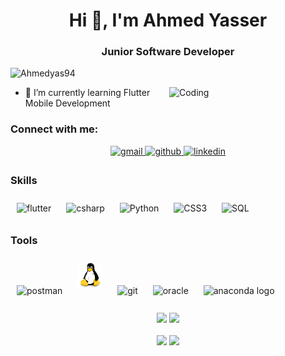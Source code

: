 <h1 align="center">Hi 👋, I'm Ahmed Yasser</h1>
<h3 align="center">Junior Software Developer</h3>
<p align="left"> <img src="https://komarev.com/ghpvc/?username=Ahmedyas94&label=Profile%20views&color=0e75b6&style=flat" alt="Ahmedyas94" /> </p>
<img align="right" alt="Coding" width="250" src="https://media1.tenor.com/m/2uyENRmiUt0AAAAC/coding.gif"/>

- 🌱 I’m currently learning Flutter Mobile Development
 
<h3 align="left">Connect with me:</h3>
<div align="center">
<a href="mailto:mekko234gmail.com" target="_blank">
<img src=https://img.shields.io/badge/gmail-%23F45.svg?&style=for-the-badge&logo=gmail&logoColor=white alt=gmail style="margin-bottom: 5px;" />
</a>
<a href="https://github.com/Ahmedyas94" target="_blank">
<img src=https://img.shields.io/badge/github-%2324292e.svg?&style=for-the-badge&logo=github&logoColor=white alt=github style="margin-bottom: 5px;" />
</a>
<a href="https://www.linkedin.com/in/ahmed-yasser910/" target="_blank">
<img src=https://img.shields.io/badge/linkedin-%231E77B5.svg?&style=for-the-badge&logo=linkedin&logoColor=white alt=linkedin style="margin-bottom: 5px;" />
</a>




<h3 align="left">Skills</h3>
<div align="left">  
<img style="margin: 10px"     src="https://raw.githubusercontent.com/danielcranney/readme-generator/main/public/icons/skills/flutter-colored.svg"alt="flutter" height="40" />  
<img style="margin: 10px"     src="https://raw.githubusercontent.com/danielcranney/readme-generator/main/public/icons/skills/csharp-colored.svg"alt="csharp" height="40"/>
<img style="margin: 10px"     src="https://raw.githubusercontent.com/danielcranney/readme-generator/main/public/icons/skills/python-colored.svg"alt="Python" height="40" /> 
<img style="margin: 10px"     src="https://raw.githubusercontent.com/danielcranney/readme-generator/main/public/icons/skills/css3-colored.svg" alt="CSS3" height="40" />  
<img style="margin: 10px"     src="https://profilinator.rishav.dev/skills-assets/mysql-original-wordmark.svg" alt="SQL" height="40" />    
</div>

<h3 align="left">Tools</h3>

<div align="left">  
<img style="margin: 10px" src="https://www.vectorlogo.zone/logos/getpostman/getpostman-icon.svg" alt="postman" height="40" />  
<img style="margin: 10px" src="https://raw.githubusercontent.com/devicons/devicon/master/icons/linux/linux-original.svg" alt="linux" height="40"/>
<img style="margin: 10px" src="https://raw.githubusercontent.com/danielcranney/readme-generator/main/public/icons/skills/git-colored.svg"alt="git" height="40" />  
<img style="margin: 10px" src="https://profilinator.rishav.dev/skills-assets/oracle-original.svg" alt="oracle" height="40" /> 
<img style="margin: 10px" src="https://cdn.jsdelivr.net/gh/devicons/devicon/icons/anaconda/anaconda-original.svg" height="40" alt="anaconda logo"  />
</div>



<br/>


<div>
  <img width="49.5%" src="https://github-readme-stats.vercel.app/api?username=Ahmedyas94&show_icons=true&theme=radical&hide_border=true&include_all_commits=true&count_private=true" />
    <img width="49.5%" src="https://github-readme-streak-stats.herokuapp.com/?user=Ahmedyas94&theme=radical&hide_border=true" />
</div>
<br>


<div>
<img width="49.5%" align="top" src="https://github-profile-trophy.vercel.app/?username=Ahmedyas94&theme=radical&row=2&column=3&no-frame=true&no-bg=false&margin-w=5&margin-h=5" />
<img width="49.5%" align="top" src="https://github-readme-stats.vercel.app/api/top-langs/?username=Ahmedyas94&layout=compact&theme=radical&hide_border=true&langs_count=12&hide=jupyter%20notebook" />  
 </div>
 
